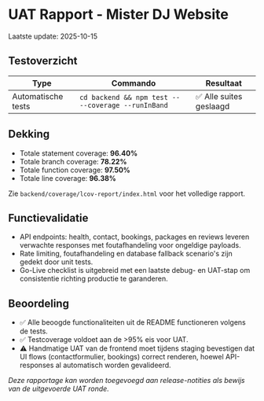 # UAT Rapport - Mister DJ Website

Laatste update: 2025-10-15

## Testoverzicht

| Type | Commando | Resultaat |
| --- | --- | --- |
| Automatische tests | `cd backend && npm test -- --coverage --runInBand` | ✅ Alle suites geslaagd |

## Dekking

- Totale statement coverage: **96.40%**
- Totale branch coverage: **78.22%**
- Totale function coverage: **97.50%**
- Totale line coverage: **96.38%**

Zie `backend/coverage/lcov-report/index.html` voor het volledige rapport.

## Functievalidatie

- API endpoints: health, contact, bookings, packages en reviews leveren verwachte responses met foutafhandeling voor ongeldige payloads.
- Rate limiting, foutafhandeling en database fallback scenario's zijn gedekt door unit tests.
- Go-Live checklist is uitgebreid met een laatste debug- en UAT-stap om consistentie richting productie te garanderen.

## Beoordeling

- ✅ Alle beoogde functionaliteiten uit de README functioneren volgens de tests.
- ✅ Testcoverage voldoet aan de >95% eis voor UAT.
- ⚠️ Handmatige UAT van de frontend moet tijdens staging bevestigen dat UI flows (contactformulier, bookings) correct renderen, hoewel API-responses al automatisch worden gevalideerd.

_Deze rapportage kan worden toegevoegd aan release-notities als bewijs van de uitgevoerde UAT ronde._
